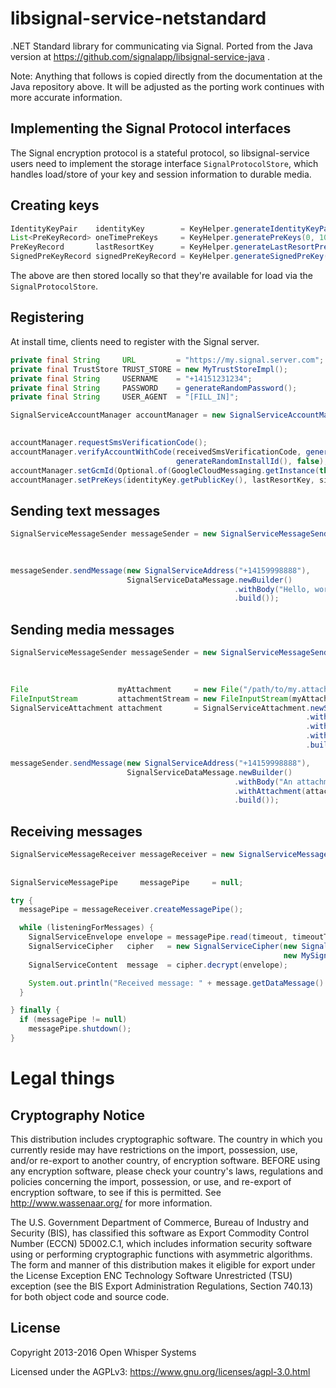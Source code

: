 # libsignal-service-netstandard
.NET Standard library for communicating via Signal. Ported from the Java version at https://github.com/signalapp/libsignal-service-java .

Note: Anything that follows is copied directly from the documentation at the Java repository above. It will be adjusted as the
porting work continues with more accurate information.

## Implementing the Signal Protocol interfaces

The Signal encryption protocol is a stateful protocol, so libsignal-service users
need to implement the storage interface `SignalProtocolStore`, which handles load/store
of your key and session information to durable media.

## Creating keys

`````java
IdentityKeyPair    identityKey        = KeyHelper.generateIdentityKeyPair();
List<PreKeyRecord> oneTimePreKeys     = KeyHelper.generatePreKeys(0, 100);
PreKeyRecord       lastResortKey      = KeyHelper.generateLastResortPreKey();
SignedPreKeyRecord signedPreKeyRecord = KeyHelper.generateSignedPreKey(identityKey, signedPreKeyId);
`````

The above are then stored locally so that they're available for load via the `SignalProtocolStore`.

## Registering

At install time, clients need to register with the Signal server.

`````java
private final String     URL         = "https://my.signal.server.com";
private final TrustStore TRUST_STORE = new MyTrustStoreImpl();
private final String     USERNAME    = "+14151231234";
private final String     PASSWORD    = generateRandomPassword();
private final String     USER_AGENT  = "[FILL_IN]";

SignalServiceAccountManager accountManager = new SignalServiceAccountManager(URL, TRUST_STORE,
                                                                             USERNAME, PASSWORD, USER_AGENT);

accountManager.requestSmsVerificationCode();
accountManager.verifyAccountWithCode(receivedSmsVerificationCode, generateRandomSignalingKey(),
                                     generateRandomInstallId(), false);
accountManager.setGcmId(Optional.of(GoogleCloudMessaging.getInstance(this).register(REGISTRATION_ID)));
accountManager.setPreKeys(identityKey.getPublicKey(), lastResortKey, signedPreKeyRecord, oneTimePreKeys);
`````

## Sending text messages

`````java
SignalServiceMessageSender messageSender = new SignalServiceMessageSender(URL, TRUST_STORE, USERNAME, PASSWORD,
                                                                          new MySignalProtocolStore(),
                                                                          USER_AGENT, Optional.absent());

messageSender.sendMessage(new SignalServiceAddress("+14159998888"),
                          SignalServiceDataMessage.newBuilder()
                                                  .withBody("Hello, world!")
                                                  .build());
`````

## Sending media messages

`````java
SignalServiceMessageSender messageSender = new SignalServiceMessageSender(URL, TRUST_STORE, USERNAME, PASSWORD,
                                                                          new MySignalProtocolStore(),
                                                                          USER_AGENT, Optional.absent());

File                    myAttachment     = new File("/path/to/my.attachment");
FileInputStream         attachmentStream = new FileInputStream(myAttachment);
SignalServiceAttachment attachment       = SignalServiceAttachment.newStreamBuilder()
                                                                  .withStream(attachmentStream)
                                                                  .withContentType("image/png")
                                                                  .withLength(myAttachment.length())
                                                                  .build();

messageSender.sendMessage(new SignalServiceAddress("+14159998888"),
                          SignalServiceDataMessage.newBuilder()
                                                  .withBody("An attachment!")
                                                  .withAttachment(attachment)
                                                  .build());

`````

## Receiving messages

`````java
SignalServiceMessageReceiver messageReceiver = new SignalServiceMessageReceiver(URL, TRUST_STORE, USERNAME,
                                                                                PASSWORD, mySignalingKey,
                                                                                USER_AGENT);
SignalServiceMessagePipe     messagePipe     = null;

try {
  messagePipe = messageReceiver.createMessagePipe();

  while (listeningForMessages) {
    SignalServiceEnvelope envelope = messagePipe.read(timeout, timeoutTimeUnit);
    SignalServiceCipher   cipher   = new SignalServiceCipher(new SignalServiceAddress(USERNAME),
                                                             new MySignalProtocolStore());
    SignalServiceContent  message  = cipher.decrypt(envelope);

    System.out.println("Received message: " + message.getDataMessage().get().getBody().get());
  }

} finally {
  if (messagePipe != null)
    messagePipe.shutdown();
}
`````

# Legal things

## Cryptography Notice

This distribution includes cryptographic software. The country in which you currently reside may have restrictions on the import, possession, use, and/or re-export to another country, of encryption software.
BEFORE using any encryption software, please check your country's laws, regulations and policies concerning the import, possession, or use, and re-export of encryption software, to see if this is permitted.
See <http://www.wassenaar.org/> for more information.

The U.S. Government Department of Commerce, Bureau of Industry and Security (BIS), has classified this software as Export Commodity Control Number (ECCN) 5D002.C.1, which includes information security software using or performing cryptographic functions with asymmetric algorithms.
The form and manner of this distribution makes it eligible for export under the License Exception ENC Technology Software Unrestricted (TSU) exception (see the BIS Export Administration Regulations, Section 740.13) for both object code and source code.

## License

Copyright 2013-2016 Open Whisper Systems

Licensed under the AGPLv3: https://www.gnu.org/licenses/agpl-3.0.html
